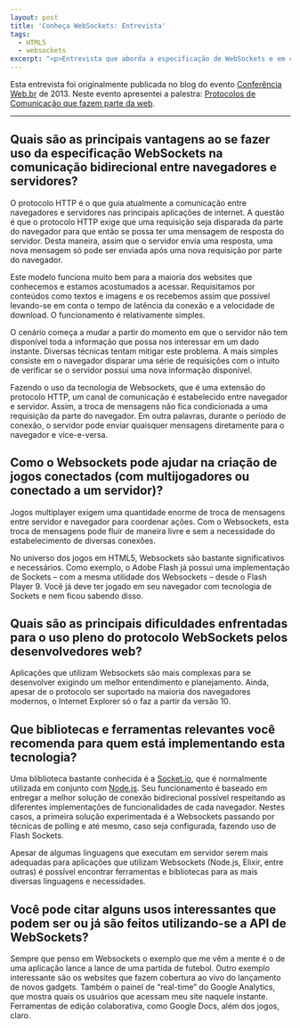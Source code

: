 ```yaml
---
layout: post
title: 'Conheça WebSockets: Entrevista'
tags:
  - HTML5
  - websockets
excerpt: "<p>Entrevista que aborda a especificação de WebSockets e em como esta pode ser usada para desenvolver jogos e outros aplicações. Originalmente publicada no blog da Conferência Web.br da W3C.</p>"
---
```


Esta entrevista foi originalmente publicada no blog do evento [Conferência Web.br](http://conferenciaweb.w3c.br) de 2013. Neste evento apresentei a palestra: [Protocolos de Comunicação que fazem parte da web](https://speakerdeck.com/jcemer/protocolos-de-comunicacao-que-fazem-parte-da-web).

-----------

## Quais são as principais vantagens ao se fazer uso da especificação WebSockets na comunicação bidirecional entre navegadores e servidores?

O protocolo HTTP é o que guia atualmente a comunicação entre navegadores e servidores nas principais aplicações de internet. A questão é que o protocolo HTTP exige que uma requisição seja disparada da parte do navegador para que então se possa ter uma mensagem de resposta do servidor. Desta maneira, assim que o servidor envia uma resposta, uma nova mensagem só pode ser enviada após uma nova requisição por parte do navegador.

Este modelo funciona muito bem para a maioria dos websites que conhecemos e estamos acostumados a acessar. Requisitamos por conteúdos como textos e imagens e os recebemos assim que possível levando-se em conta o tempo de latência da conexão e a velocidade de download. O funcionamento é relativamente simples.

O cenário começa a mudar a partir do momento em que o servidor não tem disponível toda a informação que possa nos interessar em um dado instante. Diversas técnicas tentam mitigar este problema. A mais simples consiste em o navegador disparar uma série de requisições com o intuito de verificar se o servidor possui uma nova informação disponível.

Fazendo o uso da tecnologia de Websockets, que é uma extensão do protocolo HTTP, um canal de comunicação é estabelecido entre navegador e servidor. Assim, a troca de mensagens não fica condicionada a uma requisição da parte do navegador. Em outra palavras, durante o período de conexão, o servidor pode enviar quaisquer mensagens diretamente para o navegador e vice-e-versa.

## Como o Websockets pode ajudar na criação de jogos conectados (com multijogadores ou conectado a um servidor)?

Jogos multiplayer exigem uma quantidade enorme de troca de mensagens entre servidor e navegador para coordenar ações. Com o Websockets, esta troca de mensagens pode fluir de maneira livre e sem a necessidade do estabelecimento de diversas conexões.

No universo dos jogos em HTML5, Websockets são bastante significativos e necessários. Como exemplo, o Adobe Flash já possui uma implementação de Sockets – com a mesma utilidade dos Websockets – desde o Flash Player 9. Você já deve ter jogado em seu navegador com tecnologia de Sockets e nem ficou sabendo disso.

## Quais são as principais dificuldades enfrentadas para o uso pleno do protocolo WebSockets pelos desenvolvedores web?

Aplicações que utilizam Websockets são mais complexas para se desenvolver exigindo um melhor entendimento e planejamento. Ainda, apesar de o protocolo ser suportado na maioria dos navegadores modernos, o Internet Explorer só o faz a partir da versão 10.

## Que bibliotecas e ferramentas relevantes você recomenda para quem está implementando esta tecnologia?

Uma bliblioteca bastante conhecida é a [Socket.io](http://socket.io), que é normalmente utilizada em conjunto com [Node.js](http://nodejs.org). Seu funcionamento é baseado em entregar a melhor solução de conexão bidirecional possível respeitando as diferentes implementações de funcionalidades de cada navegador. Nestes casos, a primeira solução experimentada é a Websockets passando por técnicas de polling e até mesmo, caso seja configurada, fazendo uso de Flash Sockets.

Apesar de algumas linguagens que executam em servidor serem mais adequadas para aplicações que utilizam Websockets (Node.js, Elixir, entre outras) é possível encontrar ferramentas e bibliotecas para as mais diversas linguagens e necessidades.

## Você pode citar alguns usos interessantes que podem ser ou já são feitos utilizando-se a API de WebSockets?

Sempre que penso em Websockets o exemplo que me vêm a mente é o de uma aplicação lance a lance de uma partida de futebol. Outro exemplo interessante são os websites que fazem cobertura ao vivo do lançamento de novos gadgets. Também o painel de “real-time” do Google Analytics, que mostra quais os usuários que acessam meu site naquele instante. Ferramentas de edição colaborativa, como Google Docs, além dos jogos, claro.
